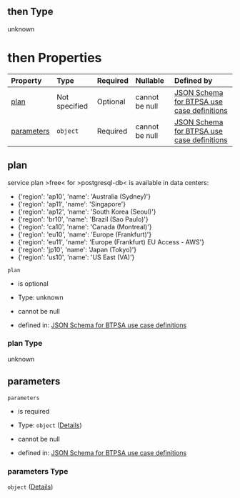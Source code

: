 ## then Type

unknown

# then Properties

| Property                  | Type          | Required | Nullable       | Defined by                                                                                                                                                                                                                                                                                             |
| :------------------------ | :------------ | :------- | :------------- | :----------------------------------------------------------------------------------------------------------------------------------------------------------------------------------------------------------------------------------------------------------------------------------------------------- |
| [plan](#plan)             | Not specified | Optional | cannot be null | [JSON Schema for BTPSA use case definitions](btpsa-usecase-properties-services-items-allof-1-then-allof-88-then-allof-0-then-properties-plan.md "undefined#/properties/services/items/allOf/1/then/allOf/88/then/allOf/0/then/properties/plan")                                                        |
| [parameters](#parameters) | `object`      | Required | cannot be null | [JSON Schema for BTPSA use case definitions](btpsa-usecase-properties-services-items-allof-1-then-allof-88-then-allof-0-then-properties-parameters.md "http://example.com/schemas/postgres-free-create.json#/properties/services/items/allOf/1/then/allOf/88/then/allOf/0/then/properties/parameters") |

## plan

service plan >free< for >postgresql-db< is available in data centers:

*   {'region': 'ap10', 'name': 'Australia (Sydney)'}
*   {'region': 'ap11', 'name': 'Singapore'}
*   {'region': 'ap12', 'name': 'South Korea (Seoul)'}
*   {'region': 'br10', 'name': 'Brazil (Sao Paulo)'}
*   {'region': 'ca10', 'name': 'Canada (Montreal)'}
*   {'region': 'eu10', 'name': 'Europe (Frankfurt)'}
*   {'region': 'eu11', 'name': 'Europe (Frankfurt) EU Access - AWS'}
*   {'region': 'jp10', 'name': 'Japan (Tokyo)'}
*   {'region': 'us10', 'name': 'US East (VA)'}

`plan`

*   is optional

*   Type: unknown

*   cannot be null

*   defined in: [JSON Schema for BTPSA use case definitions](btpsa-usecase-properties-services-items-allof-1-then-allof-88-then-allof-0-then-properties-plan.md "undefined#/properties/services/items/allOf/1/then/allOf/88/then/allOf/0/then/properties/plan")

### plan Type

unknown

## parameters



`parameters`

*   is required

*   Type: `object` ([Details](btpsa-usecase-properties-services-items-allof-1-then-allof-88-then-allof-0-then-properties-parameters.md))

*   cannot be null

*   defined in: [JSON Schema for BTPSA use case definitions](btpsa-usecase-properties-services-items-allof-1-then-allof-88-then-allof-0-then-properties-parameters.md "http://example.com/schemas/postgres-free-create.json#/properties/services/items/allOf/1/then/allOf/88/then/allOf/0/then/properties/parameters")

### parameters Type

`object` ([Details](btpsa-usecase-properties-services-items-allof-1-then-allof-88-then-allof-0-then-properties-parameters.md))
